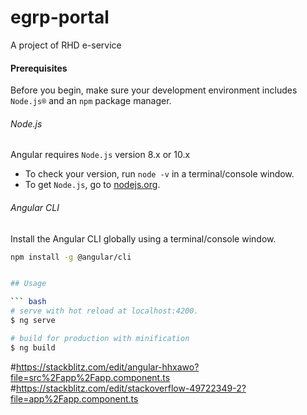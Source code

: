 # egrp-portal
A project of RHD e-service

#### Prerequisites
Before you begin, make sure your development environment includes `Node.js®` and an `npm` package manager.

###### Node.js
Angular requires `Node.js` version 8.x or 10.x

- To check your version, run `node -v` in a terminal/console window.
- To get `Node.js`, go to [nodejs.org](https://nodejs.org/).

###### Angular CLI
Install the Angular CLI globally using a terminal/console window.
```bash
npm install -g @angular/cli


## Usage

``` bash
# serve with hot reload at localhost:4200.
$ ng serve

# build for production with minification
$ ng build
```


#https://stackblitz.com/edit/angular-hhxawo?file=src%2Fapp%2Fapp.component.ts
#https://stackblitz.com/edit/stackoverflow-49722349-2?file=app%2Fapp.component.ts

